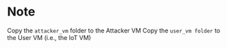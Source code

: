 # Note

Copy the ```attacker_vm``` folder to the Attacker VM
Copy the ```user_vm folder``` to the User VM (i.e., the IoT VM)


